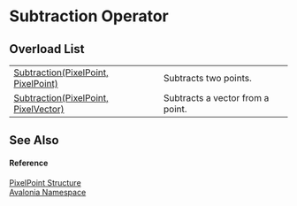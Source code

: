 # Subtraction Operator


## Overload List
<table>
<tr>
<td><a href="M_Avalonia_PixelPoint_op_Subtraction">Subtraction(PixelPoint, PixelPoint)</a></td>
<td>Subtracts two points.</td>
</tr>
<tr>
<td><a href="M_Avalonia_PixelPoint_op_Subtraction_1">Subtraction(PixelPoint, PixelVector)</a></td>
<td>Subtracts a vector from a point.</td>
</tr>
</table>

## See Also


#### Reference
<a href="T_Avalonia_PixelPoint">PixelPoint Structure</a>  
<a href="N_Avalonia">Avalonia Namespace</a>  

